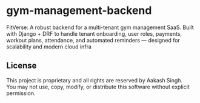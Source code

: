 # gym-management-backend
FitVerse: A robust backend for a multi-tenant gym management SaaS. Built with Django + DRF to handle tenant onboarding, user roles, payments, workout plans, attendance, and automated reminders — designed for scalability and modern cloud infra

## License

This project is proprietary and all rights are reserved by Aakash Singh.  
You may not use, copy, modify, or distribute this software without explicit permission.

